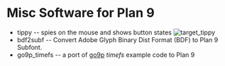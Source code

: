 Misc Software for Plan 9
========================

* tippy -- spies on the mouse and shows button states ![target_tippy](https://user-images.githubusercontent.com/616755/132244660-7bba3f85-d8b4-4c32-a385-505c51ca7c8d.gif)
* bdf2subf -- Convert Adobe Glyph Binary Dist Format (BDF) to Plan 9 Subfont.
* go9p_timefs -- a port of [go9p](https://code.google.com/p/go9p "go9p") *timefs* example code to Plan 9

